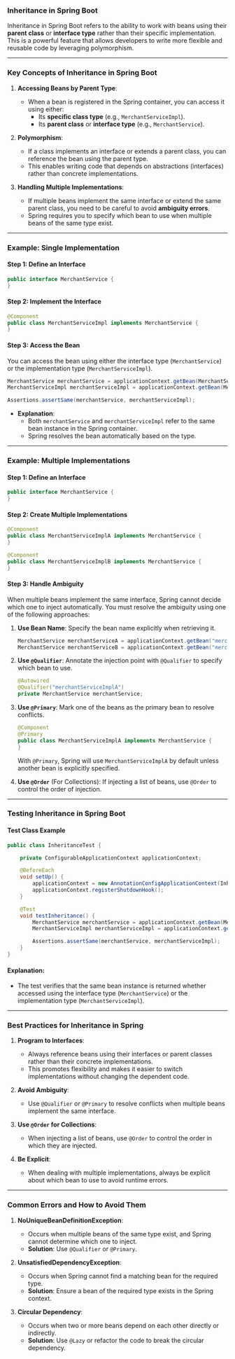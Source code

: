 ### **Inheritance in Spring Boot**

Inheritance in Spring Boot refers to the ability to work with beans using their **parent class** or **interface type** rather than their specific implementation. This is a powerful feature that allows developers to write more flexible and reusable code by leveraging polymorphism.

---

### **Key Concepts of Inheritance in Spring Boot**

1. **Accessing Beans by Parent Type**:
   - When a bean is registered in the Spring container, you can access it using either:
     - Its **specific class type** (e.g., `MerchantServiceImpl`).
     - Its **parent class** or **interface type** (e.g., `MerchantService`).

2. **Polymorphism**:
   - If a class implements an interface or extends a parent class, you can reference the bean using the parent type.
   - This enables writing code that depends on abstractions (interfaces) rather than concrete implementations.

3. **Handling Multiple Implementations**:
   - If multiple beans implement the same interface or extend the same parent class, you need to be careful to avoid **ambiguity errors**.
   - Spring requires you to specify which bean to use when multiple beans of the same type exist.

---

### **Example: Single Implementation**

#### **Step 1: Define an Interface**
```java
public interface MerchantService {
}
```

#### **Step 2: Implement the Interface**
```java
@Component
public class MerchantServiceImpl implements MerchantService {
}
```

#### **Step 3: Access the Bean**
You can access the bean using either the interface type (`MerchantService`) or the implementation type (`MerchantServiceImpl`).

```java
MerchantService merchantService = applicationContext.getBean(MerchantService.class);
MerchantServiceImpl merchantServiceImpl = applicationContext.getBean(MerchantServiceImpl.class);

Assertions.assertSame(merchantService, merchantServiceImpl);
```

- **Explanation**:
  - Both `merchantService` and `merchantServiceImpl` refer to the same bean instance in the Spring container.
  - Spring resolves the bean automatically based on the type.

---

### **Example: Multiple Implementations**

#### **Step 1: Define an Interface**
```java
public interface MerchantService {
}
```

#### **Step 2: Create Multiple Implementations**
```java
@Component
public class MerchantServiceImplA implements MerchantService {
}

@Component
public class MerchantServiceImplB implements MerchantService {
}
```

#### **Step 3: Handle Ambiguity**
When multiple beans implement the same interface, Spring cannot decide which one to inject automatically. You must resolve the ambiguity using one of the following approaches:

1. **Use Bean Name**:
   Specify the bean name explicitly when retrieving it.

   ```java
   MerchantService merchantServiceA = applicationContext.getBean("merchantServiceImplA", MerchantService.class);
   MerchantService merchantServiceB = applicationContext.getBean("merchantServiceImplB", MerchantService.class);
   ```

2. **Use `@Qualifier`**:
   Annotate the injection point with `@Qualifier` to specify which bean to use.

   ```java
   @Autowired
   @Qualifier("merchantServiceImplA")
   private MerchantService merchantService;
   ```

3. **Use `@Primary`**:
   Mark one of the beans as the primary bean to resolve conflicts.

   ```java
   @Component
   @Primary
   public class MerchantServiceImplA implements MerchantService {
   }
   ```

   With `@Primary`, Spring will use `MerchantServiceImplA` by default unless another bean is explicitly specified.

4. **Use `@Order`** (For Collections):
   If injecting a list of beans, use `@Order` to control the order of injection.

---

### **Testing Inheritance in Spring Boot**

#### **Test Class Example**
```java
public class InheritanceTest {

    private ConfigurableApplicationContext applicationContext;

    @BeforeEach
    void setUp() {
        applicationContext = new AnnotationConfigApplicationContext(InheritanceConfiguration.class);
        applicationContext.registerShutdownHook();
    }

    @Test
    void testInheritance() {
        MerchantService merchantService = applicationContext.getBean(MerchantService.class);
        MerchantServiceImpl merchantServiceImpl = applicationContext.getBean(MerchantServiceImpl.class);

        Assertions.assertSame(merchantService, merchantServiceImpl);
    }
}
```

#### **Explanation**:
- The test verifies that the same bean instance is returned whether accessed using the interface type (`MerchantService`) or the implementation type (`MerchantServiceImpl`).

---

### **Best Practices for Inheritance in Spring**

1. **Program to Interfaces**:
   - Always reference beans using their interfaces or parent classes rather than their concrete implementations.
   - This promotes flexibility and makes it easier to switch implementations without changing the dependent code.

2. **Avoid Ambiguity**:
   - Use `@Qualifier` or `@Primary` to resolve conflicts when multiple beans implement the same interface.

3. **Use `@Order` for Collections**:
   - When injecting a list of beans, use `@Order` to control the order in which they are injected.

4. **Be Explicit**:
   - When dealing with multiple implementations, always be explicit about which bean to use to avoid runtime errors.

---

### **Common Errors and How to Avoid Them**

1. **NoUniqueBeanDefinitionException**:
   - Occurs when multiple beans of the same type exist, and Spring cannot determine which one to inject.
   - **Solution**: Use `@Qualifier` or `@Primary`.

2. **UnsatisfiedDependencyException**:
   - Occurs when Spring cannot find a matching bean for the required type.
   - **Solution**: Ensure a bean of the required type exists in the Spring context.

3. **Circular Dependency**:
   - Occurs when two or more beans depend on each other directly or indirectly.
   - **Solution**: Use `@Lazy` or refactor the code to break the circular dependency.

 
